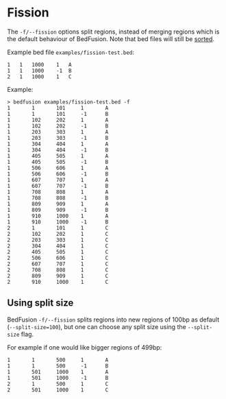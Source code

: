 # Fission

The `-f/--fission` options split regions, instead of merging regions which is the default behaviour of BedFusion. Note that bed files will still be [sorted](./sortjing.md).

Example bed file `examples/fission-test.bed`:

``` text
1	1	1000	1	A
1	1	1000	-1	B
2	1	1000	1	C
```

Example: 

``` shell 
> bedfusion examples/fission-test.bed -f
1       1       101     1       A
1       1       101     -1      B
1       102     202     1       A
1       102     202     -1      B
1       203     303     1       A
1       203     303     -1      B
1       304     404     1       A
1       304     404     -1      B
1       405     505     1       A
1       405     505     -1      B
1       506     606     1       A
1       506     606     -1      B
1       607     707     1       A
1       607     707     -1      B
1       708     808     1       A
1       708     808     -1      B
1       809     909     1       A
1       809     909     -1      B
1       910     1000    1       A
1       910     1000    -1      B
2       1       101     1       C
2       102     202     1       C
2       203     303     1       C
2       304     404     1       C
2       405     505     1       C
2       506     606     1       C
2       607     707     1       C
2       708     808     1       C
2       809     909     1       C
2       910     1000    1       C
```

## Using split size

BedFusion `-f/--fission` splits regions into new regions of 100bp as default (`--split-size=100`), but one can choose any split size using the `--split-size` flag. 

For example if one would like bigger regions of 499bp:

``` shell
1       1       500     1       A
1       1       500     -1      B
1       501     1000    1       A
1       501     1000    -1      B
2       1       500     1       C
2       501     1000    1       C
```
